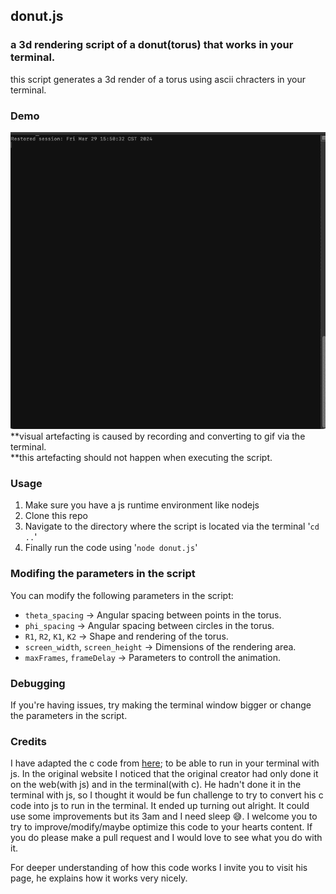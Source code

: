 ## donut.js 
### a 3d rendering script of a donut(torus) that works in your terminal.

this script generates a 3d render of a torus using ascii chracters in your terminal.  
### Demo
![gif](./donut.gif)  
**visual artefacting is caused by recording and converting to gif via the terminal.  
**this artefacting should not happen when executing the script.
### Usage
1. Make sure you have a js runtime environment like nodejs
2. Clone this repo
3. Navigate to the directory where the script is located via the terminal '`cd ..`' 
4. Finally run the code using '`node donut.js`'


### Modifing the parameters in the script
You can modify the following parameters in the script:
+ `theta_spacing` -> Angular spacing between points in the torus.
+ `phi_spacing` -> Angular spacing between circles in the torus.
+ `R1`, `R2`, `K1`, `K2` -> Shape and rendering of the torus.
+ `screen_width`, `screen_height` -> Dimensions of the rendering area.
+ `maxFrames`, `frameDelay` -> Parameters to controll the animation.

### Debugging
If you're having issues, try making the terminal window bigger or change the parameters in the script.

### Credits
I have adapted the c code from [here](https://www.a1k0n.net/2011/07/20/donut-math.html); to be able to run in your terminal with js. In the original website I noticed that the original creator had only done it on the web(with js) and in the terminal(with c). He hadn't done it in the terminal with js, so I thought it would be fun challenge to try to convert his c code into js to run in the terminal. It ended up turning out alright. It could use some improvements but its 3am and I need sleep 😅. I welcome you to try to improve/modify/maybe optimize this code to your hearts content. If you do please make a pull request and I would love to see what you do with it.   
  
For deeper understanding of how this code works I invite you to visit his page, he explains how it works very nicely.


